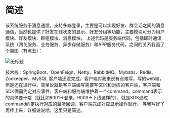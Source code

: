 # 简述
该系统服务于消息通信，支持多端登录，主要是可以实现好友、群会话之间的消息通信，当然也提供了好友在线状态的显示、好友分组等功能，主要模块可分为用户模块、好友模块、群组模块、消息模块。
上述代码是服务端代码，包括即时通讯系统（网关服务、业务服务、异步存储服务）和APP服务代码，之间的关系我画了个简图（有点丑）： 

![无标题](https://github.com/koxumeiqi/xc-im-system/assets/114217632/6c2c7b7e-9f87-4756-82f0-118ee5adc0fd)


技术栈：SpringBoot、OpenFeign、Netty、RabbitMQ、Mybatis、Redis、Zookeeper、MySQL
客户端还没完成，客户端对我来说有点难写，写的web端，但是还在进行中。简单说就是客户端编写需要写SDK和对应的客户端，客户端和SDK俩需约定对应事件，客户端和服务端维护着一个command，command表示的具体要干啥（就比如9001->登录，9003->下线这样的），就是SDK通过command约定执行对应的监听回调，客户端完成对应显示操作就行。
等我写好了再传上来，详细说说哈，这里只是简述。
